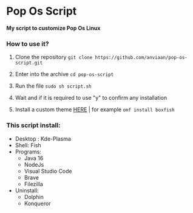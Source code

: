 # Pop Os Script

**My script to customize Pop Os Linux**

  ### How to use it?

 1. Clone the repository
 `git clone https://github.com/anviaan/pop-os-script.git`
 
 2. Enter into the archive
`cd pop-os-script`
 3. Run the file
`sudo sh script.sh`
 4. Wait and if it is required to use "y" to confirm any installation
 5. Install a custom theme [HERE](https://github.com/oh-my-fish/oh-my-fish/blob/master/docs/Themes.md) | for example
`omf install boxfish`

### This script install:

 - Desktop : Kde-Plasma
 - Shell: Fish
 - Programs: 
	 - Java 16
	 - NodeJs
	 - Visual Studio Code
	 - Brave
	 - Filezilla
 - Uninstall:
	 - Dolphin
	 - Konqueror 